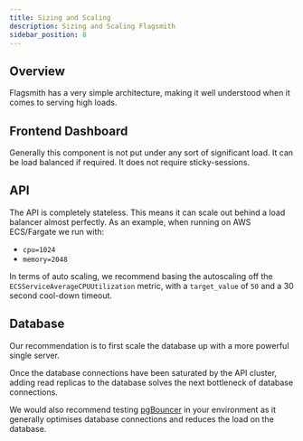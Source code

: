 ```yaml
---
title: Sizing and Scaling
description: Sizing and Scaling Flagsmith
sidebar_position: 8
---
```


## Overview

Flagsmith has a very simple architecture, making it well understood when it comes to serving high loads.

## Frontend Dashboard

Generally this component is not put under any sort of significant load. It can be load balanced if required. It does not
require sticky-sessions.

## API

The API is completely stateless. This means it can scale out behind a load balancer almost perfectly. As an example,
when running on AWS ECS/Fargate we run with:

- `cpu=1024`
- `memory=2048`

In terms of auto scaling, we recommend basing the autoscaling off the `ECSServiceAverageCPUUtilization` metric, with a
`target_value` of `50` and a 30 second cool-down timeout.

## Database

Our recommendation is to first scale the database up with a more powerful single server.

Once the database connections have been saturated by the API cluster, adding read replicas to the database solves the
next bottleneck of database connections.

We would also recommend testing [pgBouncer](https://www.pgbouncer.org/) in your environment as it generally optimises
database connections and reduces the load on the database.
